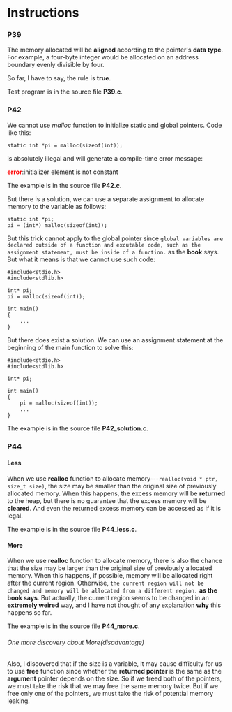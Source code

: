 # Instructions

### P39
The memory allocated will be **aligned** according
to the pointer's **data type**. For example, a four-byte
integer would be allocated on an address boundary
evenly divisible by four.

So far, I have to say, the rule is **true**.

Test program is in the source file **P39.c**.

### P42
We cannot use *malloc* function to initialize static and global
pointers. Code like this:
```
static int *pi = malloc(sizeof(int));
```
is absolutely illegal and will generate a compile-time error message:

<font color = red>**error**</font>:initializer element is not constant

The example is in the source file **P42.c**.

But there is a solution, we can use a separate assignment to allocate 
memory to the variable as follows:
```
static int *pi;
pi = (int*) malloc(sizeof(int));
```
But this trick cannot apply to the global pointer since `global variables
are declared outside of a function and excutable code, such as the assignment
statement, must be inside of a function.` as the **book** says. But what it
means is that we cannot use such code:
```
#include<stdio.h>
#include<stdlib.h>

int* pi;
pi = malloc(sizeof(int));

int main()
{
	...
}
```

But there does exist a solution. We can use an assignment statement at the beginning
of the main function to solve this:
```
#include<stdio.h>
#include<stdlib.h>

int* pi;

int main()
{
	pi = malloc(sizeof(int));
	...
}
```
The example is in the source file **P42**\_**solution.c**.

### P44
#### Less
When we use **realloc** function to allocate memory---`realloc(void * ptr, size_t size)`,
the size may be smaller than the original size of previously allocated memory. When this 
happens, the excess memory will be **returned** to the heap, but there is no guarantee that 
the excess memory will be **cleared**. And even the returned excess memory can be accessed 
as if it is legal.

The example is in the source file **P44**\_**less.c**.
#### More
When we use **realloc** function to allocate memory, there is also the chance that the size 
may be larger than the original size of previously allocated memory. When this happens, 
if possible, memory will be allocated right after the current region. Otherwise, `the current
 region will not be changed and memory will be allocated from a different region.` **as the book
 says**. But actually, the current region seems to be changed in an **extremely weired** way, and
 I have not thought of any explanation **why** this happens so far.

The example is in the source file **P44**\_**more.c**.
###### One more discovery about More(disadvantage)
Also, I discovered that if the size is a variable, it may cause difficulty for us to use **free** 
function since whether the **returned pointer** is the same as the **argument** pointer depends on 
the size. So if we freed both of the pointers, we must take the risk that we may free the same 
memory twice. But if we free only one of the pointers, we must take the risk of potential memory 
leaking.
